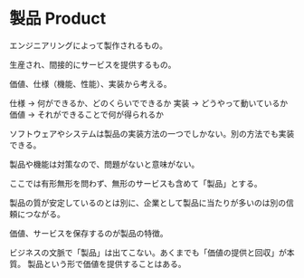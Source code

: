 # 製品 Product

エンジニアリングによって製作されるもの。

生産され、間接的にサービスを提供するもの。

価値、仕様（機能、性能）、実装から考える。

仕様 → 何ができるか、どのくらいでできるか
実装 → どうやって動いているか
価値 → それができることで何が得られるか

ソフトウェアやシステムは製品の実装方法の一つでしかない。別の方法でも実装できる。

製品や機能は対策なので、問題がないと意味がない。

ここでは有形無形を問わず、無形のサービスも含めて「製品」とする。

製品の質が安定しているのとは別に、企業として製品に当たりが多いのは別の信頼につながる。

価値、サービスを保存するのが製品の特徴。

ビジネスの文脈で「製品」は出てこない。あくまでも「価値の提供と回収」が本質。
製品という形で価値を提供することはある。
